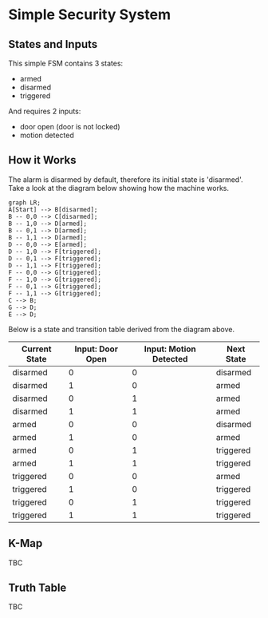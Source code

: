 # Simple Security System

## States and Inputs
This simple FSM contains 3 states:
- armed
- disarmed
- triggered

And requires 2 inputs:
- door open (door is not locked)
- motion detected


## How it Works
The alarm is disarmed by default, therefore its initial state is 'disarmed'. Take a look at the diagram below showing how the machine works.

```mermaid
graph LR;
A[Start] --> B[disarmed];
B -- 0,0 --> C[disarmed];
B -- 1,0 --> D[armed];
B -- 0,1 --> D[armed];
B -- 1,1 --> D[armed];
D -- 0,0 --> E[armed];
D -- 1,0 --> F[triggered];
D -- 0,1 --> F[triggered];
D -- 1,1 --> F[triggered];
F -- 0,0 --> G[triggered];
F -- 1,0 --> G[triggered];
F -- 0,1 --> G[triggered];
F -- 1,1 --> G[triggered];
C --> B;
G --> D;
E --> D;
```

Below is a state and transition table derived from the diagram above.

| Current State | Input: Door Open | Input: Motion Detected | Next State |
| --- | --- | --- | --- |
| disarmed | 0 | 0 | disarmed |
| disarmed | 1 | 0 | armed |
| disarmed | 0 | 1 | armed |
| disarmed | 1 | 1 | armed |
| armed | 0 | 0 | disarmed |
| armed | 1 | 0 | armed |
| armed | 0 | 1 | triggered |
| armed | 1 | 1 | triggered |
| triggered | 0 | 0 | armed |
| triggered | 1 | 0 | triggered |
| triggered | 0 | 1 | triggered |
| triggered | 1 | 1 | triggered |


## K-Map
TBC


## Truth Table
TBC
